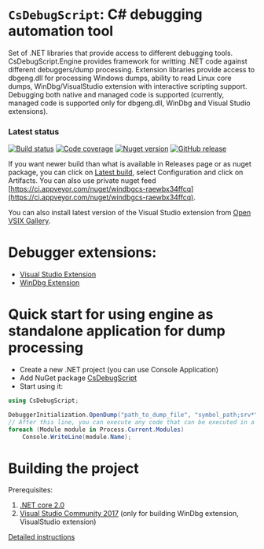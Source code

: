 # `CsDebugScript`: C# debugging automation tool
Set of .NET libraries that provide access to different debugging tools.
CsDebugScript.Engine provides framework for writting .NET code against different debuggers/dump processing.
Extension libraries provide access to dbgeng.dll for processing Windows dumps, ability to read Linux core dumps, WinDbg/VisualStudio extension with interactive scripting support.
Debugging both native and managed code is supported (currently, managed code is supported only for dbgeng.dll, WinDbg and Visual Studio extensions).

### Latest status
[![Build status](https://ci.appveyor.com/api/projects/status/d2j4lxglq0tl1x1i/branch/master?svg=true)](https://ci.appveyor.com/project/southpolenator/windbgcs/branch/next)
[![Code coverage](https://img.shields.io/codecov/c/github/southpolenator/WinDbgCs.svg)](https://codecov.io/github/southpolenator/WinDbgCs)
[![Nuget version](https://img.shields.io/nuget/v/csdebugscript.engine.svg?style=flat)](https://www.nuget.org/packages/csdebugscript.engine/)
[![GitHub release](https://img.shields.io/github/release/southpolenator/windbgcs.svg?style=flat)](https://github.com/southpolenator/WinDbgCs/releases/latest)

If you want newer build than what is available in Releases page or as nuget package, you can click on [Latest build](https://ci.appveyor.com/project/southpolenator/windbgcs/branch/master), select Configuration and click on Artifacts. You can also use private nuget feed [https://ci.appveyor.com/nuget/windbgcs-raewbx34ffcq](https://ci.appveyor.com/nuget/windbgcs-raewbx34ffcq).

You can also install latest version of the Visual Studio extension from [Open VSIX Gallery](http://vsixgallery.com/).

# Debugger extensions:
* [Visual Studio Extension](Documentation/VisualStudioExtension.md)
* [WinDbg Extension](Documentation/WinDbgExtension.md)

# Quick start for using engine as standalone application for dump processing
* Create a new .NET project (you can use Console Application)
* Add NuGet package [CsDebugScript](https://www.nuget.org/packages/CsDebugScript)
* Start using it:

```cs
using CsDebugScript;

DebuggerInitialization.OpenDump("path_to_dump_file", "symbol_path;srv*");
// After this line, you can execute any code that can be executed in a script. For example:
foreach (Module module in Process.Current.Modules)
    Console.WriteLine(module.Name);
```

# Building the project
Prerequisites:
1. [.NET core 2.0](https://www.microsoft.com/net/download/core)
2. [Visual Studio Community 2017](https://www.visualstudio.com/downloads/) (only for building WinDbg extension, VisualStudio extension)

[Detailed instructions](Documentation/Build.md)
